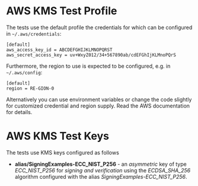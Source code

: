 # AWS KMS Test Profile

The tests use the default profile the credentials for which can be configured in `~/.aws/credentials`:

    [default]
    aws_access_key_id = ABCDEFGHIJKLMNOPQRST
    aws_secret_access_key = uv+WxyZ012/34+567890ab/cdEFGhIjKLMnoPQrS

Furthermore, the region to use is expected to be configured, e.g. in `~/.aws/config`:

    [default]
    region = RE-GION-0

Alternatively you can use environment variables or change the code slightly for customized credential and region supply. Read the AWS documentation for details.

# AWS KMS Test Keys

The tests use KMS keys configured as follows

* **alias/SigningExamples-ECC_NIST_P256** - an *asymmetric* key of type *ECC_NIST_P256* for *signing and verification* using the *ECDSA_SHA_256* algorithm configured with the alias *SigningExamples-ECC_NIST_P256*.
